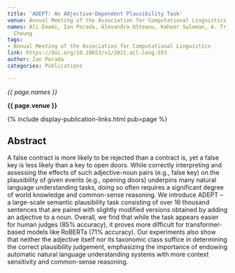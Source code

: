 ```yaml
---
title: 'ADEPT: An Adjective-Dependent Plausibility Task'
venue: Annual Meeting of the Association for Computational Linguistics
names: Ali Emami, Ian Porada, Alexandra Olteanu, Kaheer Suleman, A. Trischler, J.
  Cheung
tags:
- Annual Meeting of the Association for Computational Linguistics
link: https://doi.org/10.18653/v1/2021.acl-long.553
author: Ian Porada
categories: Publications

---
```


*{{ page.names }}*

**{{ page.venue }}**

{% include display-publication-links.html pub=page %}

## Abstract

A false contract is more likely to be rejected than a contract is, yet a false key is less likely than a key to open doors. While correctly interpreting and assessing the effects of such adjective-noun pairs (e.g., false key) on the plausibility of given events (e.g., opening doors) underpins many natural language understanding tasks, doing so often requires a significant degree of world knowledge and common-sense reasoning. We introduce ADEPT – a large-scale semantic plausibility task consisting of over 16 thousand sentences that are paired with slightly modified versions obtained by adding an adjective to a noun. Overall, we find that while the task appears easier for human judges (85% accuracy), it proves more difficult for transformer-based models like RoBERTa (71% accuracy). Our experiments also show that neither the adjective itself nor its taxonomic class suffice in determining the correct plausibility judgement, emphasizing the importance of endowing automatic natural language understanding systems with more context sensitivity and common-sense reasoning.